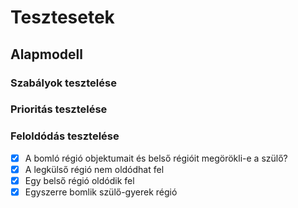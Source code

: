 # Tesztesetek

## Alapmodell

### Szabályok tesztelése

### Prioritás tesztelése

### Feloldódás tesztelése

- [x] A bomló régió objektumait és belső régióit megörökli-e a szülő?
- [x] A legkülső régió nem oldódhat fel
- [x] Egy belső régió oldódik fel
- [x] Egyszerre bomlik szülő-gyerek régió
